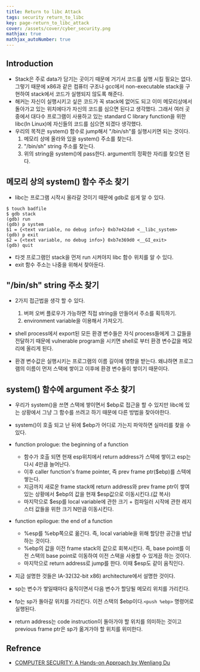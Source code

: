 ```yaml
---
title: Return to libc Attack
tags: security return_to_libc
key: page-return_to_libc_attack
cover: /assets/cover/cyber_security.png
mathjax: true
mathjax_autoNumber: true
---
```


## Introduction

* Stack은 주로 data가 담기는 곳이기 때문에 거기서 코드를 실행 시킬 필요는 없다. 그렇기 때문에 x86과 같은 컴퓨터 구조나 gcc에서 non-executable stack을 구현하여 stack에서 코드가 실행되지 않도록 해준다.
* 해커는 자신이 실행시키고 싶은 코드가 꼭 stack에 없어도 되고 이미 메모리상에서 돌아가고 있는 위치에다가 자신의 코드를 심으면 된다고 생각했다. 그래서 여러 곳 중에서 대다수 프로그램이 사용하고 있는 standard C library function을 위한 libc(In Linux)에 자신들의 코드를 심으면 되겠다 생각했다.
* 우리의 목적은 system() 함수로 jump해서 "/bin/sh"를 실행시키면 되는 것이다.
    1. 메모리 상에 올라와 있을 system() 주소를 찾는다.
    1. "/bin/sh" string 주소를 찾는다.
    1. 위의 string을 system()에 pass한다. argument의 정확한 자리를 찾으면 된다.

## 메모리 상의 system() 함수 주소 찾기

* libc는 프로그램 시작시 올라갈 것이기 때문에 gdb로 쉽게 알 수 있다.
```shell
$ touch badfile
$ gdb stack
(gdb) run
(gdb) p system
$1 = {<text variable, no debug info>} 0xb7e42da0 <__libc_system>
(gdb) p exit
$2 = {<text variable, no debug info>} 0xb7e369d0 <__GI_exit>
(gdb) quit
```
* 타겟 프로그램인 stack을 먼저 run 시켜야지 libc 함수 위치를 알 수 있다.
* exit 함수 주소는 나중을 위해서 찾아둔다.

## "/bin/sh" string 주소 찾기

* 2가지 접근법을 생각 할 수 있다.
    1. 버퍼 오버 플로우가 가능하면 직접 string을 만들어서 주소를 획득하기.
    1. environment variable을 이용해서 가져오기.

* shell process에서 export된 모든 환경 변수들은 자식 process들에게 그 값들을 전달하기 때문에 vulnerable program을 시키면 shell로 부터 환경 변수값을 메모리에 올리게 된다.
* 환경 변수값은 실행시키는 프로그램의 이름 길이에 영향을 받는다. 왜냐하면 프로그램의 이름이 먼저 스택에 쌓이고 이후에 환경 변수들이 쌓이기 때문이다.

## system() 함수에 argument 주소 찾기

* 우리가 system()을 쓰면 스택에 쌓이면서 $ebp로 접근을 할 수 있지만 libc에 있는 상황에서 그냥 그 함수를 쓰려고 하기 때문에 다른 방법을 찾아야한다.
* system()이 호출 되고 난 뒤에 $ebp가 어디로 가는지 파악하면 실마리를 찾을 수 있다.
* function prologue: the beginning of a function
    * 함수가 호출 되면 현재 esp위치에서 return address가 스텍에 쌓이고 esp는 다시 4만큼 늘어난다. 
    * 이후 caller function's frame pointer, 즉 prev frame ptr($ebp)를 스텍에 쌓는다.
    * 지금까지 새로운 frame stack에 return address와 prev frame ptr이 쌓여있는 상황에서 $ebp의 값을 현재 $esp값으로 이동시킨다.(값 복사)
    * 마지막으로 $esp를 local variable에 관한 크기 + 컴파일러 시작에 관한 레지스터 값들을 위한 크기 N만큼 이동시킨다.
* function epilogue: the end of a function
    * %esp를 %ebp쪽으로 옮긴다. 즉, local variable을 위해 할당한 공간을 반납하는 것이다.
    * %ebp의 값을 이전 frame stack의 값으로 회복시킨다. 즉, base point를 이전 스택의 base point로 이동하여 이전 스택을 사용할 수 있게끔 하는 것이다.
    * 마지막으로 return address로 jump를 한다. 이때 $esp도 같이 움직인다. 
* 지금 설명한 것들은 IA-32(32-bit x86) architecture에서 설명한 것이다.

* sp는 변수가 쌓일때마다 움직이면서 다음 변수가 할당될 메모리 위치를 가리킨다.
* fp는 sp가 돌아갈 위치를 가리킨다. 이전 스택의 $ebp이다.```<push %ebp>``` 명령어로 실행된다.
* return address는 code instruction이 돌아가야 할 위치를 의미하는 것이고 previous frame ptr은 sp가 옮겨가야 할 위치를 위미한다.

## Refrence

* [COMPUTER SECURITY: A Hands-on Approach by Wenliang Du](https://www.amazon.com/Computer-Security-Hands-Approach-Wenliang/dp/154836794X)
